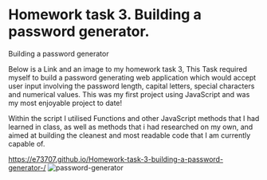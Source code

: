 # Homework task 3. Building a password generator. 
Building a password generator

Below is a Link and an image to my homework task 3, This Task required myself to build a password generating web application which would accept user input involving the password length, capital letters, special characters and numerical values. This was my first project using JavaScript and was my most enjoyable project to date!

Within the script I utilised Functions and other JavaScript methods that I had learned in class, as well as methods that i had researched on my own, and aimed at building the cleanest and most readable code that I am currently capable of.  



https://e73707.github.io/Homework-task-3-building-a-password-generator-/
![password-generator](https://user-images.githubusercontent.com/94885681/205031443-52ff45f6-d9c4-4b53-92c7-86e12dd7c776.png)

